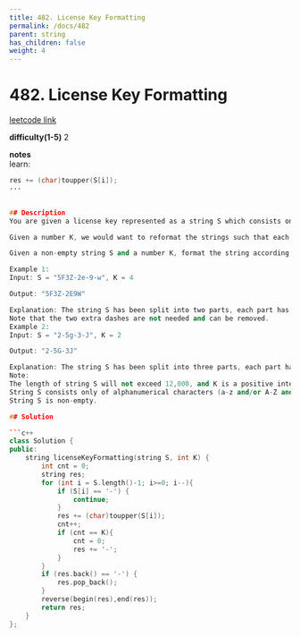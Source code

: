 ```yaml
---
title: 482. License Key Formatting
permalink: /docs/482
parent: string
has_children: false
weight: 4
---
```

# 482. License Key Formatting
[leetcode link](https://leetcode.com/problems/license-key-formatting/)

**difficulty(1-5)** 
2   

**notes**   
learn:
```c++
res += (char)toupper(S[i]);
···


## Description
You are given a license key represented as a string S which consists only alphanumeric character and dashes. The string is separated into N+1 groups by N dashes.

Given a number K, we would want to reformat the strings such that each group contains exactly K characters, except for the first group which could be shorter than K, but still must contain at least one character. Furthermore, there must be a dash inserted between two groups and all lowercase letters should be converted to uppercase.

Given a non-empty string S and a number K, format the string according to the rules described above.

Example 1:
Input: S = "5F3Z-2e-9-w", K = 4

Output: "5F3Z-2E9W"

Explanation: The string S has been split into two parts, each part has 4 characters.
Note that the two extra dashes are not needed and can be removed.
Example 2:
Input: S = "2-5g-3-J", K = 2

Output: "2-5G-3J"

Explanation: The string S has been split into three parts, each part has 2 characters except the first part as it could be shorter as mentioned above.
Note:
The length of string S will not exceed 12,000, and K is a positive integer.
String S consists only of alphanumerical characters (a-z and/or A-Z and/or 0-9) and dashes(-).
String S is non-empty.

## Solution

```c++
class Solution {
public:
    string licenseKeyFormatting(string S, int K) {
        int cnt = 0;
        string res;
        for (int i = S.length()-1; i>=0; i--){
            if (S[i] == '-') {
                continue;
            }
            res += (char)toupper(S[i]);
            cnt++;
            if (cnt == K){
                cnt = 0;
                res += '-';
            }
        }
        if (res.back() == '-') {
            res.pop_back();
        }
        reverse(begin(res),end(res));
        return res;
    }
};
```

<!-- 
Default label
{: .label }

Blue label
{: .label .label-blue }

Stable
{: .label .label-green }

New release
{: .label .label-purple }

Coming soon
{: .label .label-yellow }

Deprecated
{: .label .label-red } -->

